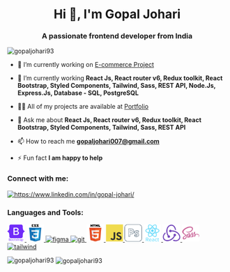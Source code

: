 <h1 align="center">Hi 👋, I'm Gopal Johari</h1>
<h3 align="center">A passionate frontend developer from India</h3>

<p align="left"> <img src="https://komarev.com/ghpvc/?username=gopaljohari93&label=Profile%20views&color=0e75b6&style=flat" alt="gopaljohari93" /> </p>

- 🔭 I’m currently working on [E-commerce Project](https://shoping-ecommerce-website.netlify.app/)

- 🌱 I’m currently working **React Js, React router v6, Redux toolkit, React Bootstrap, Styled Components, Tailwind, Sass, REST API, Node.Js, Express.Js, Database - SQL, PostgreSQL**

- 👨‍💻 All of my projects are available at [Portfolio](https://gopaljportfolio.netlify.app/)

- 💬 Ask me about **React Js, React router v6, Redux toolkit, React Bootstrap, Styled Components, Tailwind, Sass, REST API**

- 📫 How to reach me **gopaljohari007@gmail.com**

- ⚡ Fun fact **I am happy to help**

<h3 align="left">Connect with me:</h3>
<p align="left">
<a href="https://www.linkedin.com/in/gopal-johari/" target="blank"><img align="center" src="https://raw.githubusercontent.com/rahuldkjain/github-profile-readme-generator/master/src/images/icons/Social/linked-in-alt.svg" alt="https://www.linkedin.com/in/gopal-johari/" height="30" width="40" /></a>
</p>

<h3 align="left">Languages and Tools:</h3>
<p align="left"> <a href="https://getbootstrap.com" target="_blank" rel="noreferrer"> <img src="https://raw.githubusercontent.com/devicons/devicon/master/icons/bootstrap/bootstrap-plain-wordmark.svg" alt="bootstrap" width="40" height="40"/> </a> <a href="https://www.w3schools.com/css/" target="_blank" rel="noreferrer"> <img src="https://raw.githubusercontent.com/devicons/devicon/master/icons/css3/css3-original-wordmark.svg" alt="css3" width="40" height="40"/> </a> <a href="https://www.figma.com/" target="_blank" rel="noreferrer"> <img src="https://www.vectorlogo.zone/logos/figma/figma-icon.svg" alt="figma" width="40" height="40"/> </a> <a href="https://git-scm.com/" target="_blank" rel="noreferrer"> <img src="https://www.vectorlogo.zone/logos/git-scm/git-scm-icon.svg" alt="git" width="40" height="40"/> </a> <a href="https://www.w3.org/html/" target="_blank" rel="noreferrer"> <img src="https://raw.githubusercontent.com/devicons/devicon/master/icons/html5/html5-original-wordmark.svg" alt="html5" width="40" height="40"/> </a> <a href="https://developer.mozilla.org/en-US/docs/Web/JavaScript" target="_blank" rel="noreferrer"> <img src="https://raw.githubusercontent.com/devicons/devicon/master/icons/javascript/javascript-original.svg" alt="javascript" width="40" height="40"/> </a> <a href="https://www.photoshop.com/en" target="_blank" rel="noreferrer"> <img src="https://raw.githubusercontent.com/devicons/devicon/master/icons/photoshop/photoshop-line.svg" alt="photoshop" width="40" height="40"/> </a> <a href="https://reactjs.org/" target="_blank" rel="noreferrer"> <img src="https://raw.githubusercontent.com/devicons/devicon/master/icons/react/react-original-wordmark.svg" alt="react" width="40" height="40"/> </a> <a href="https://redux.js.org" target="_blank" rel="noreferrer"> <img src="https://raw.githubusercontent.com/devicons/devicon/master/icons/redux/redux-original.svg" alt="redux" width="40" height="40"/> </a> <a href="https://sass-lang.com" target="_blank" rel="noreferrer"> <img src="https://raw.githubusercontent.com/devicons/devicon/master/icons/sass/sass-original.svg" alt="sass" width="40" height="40"/> </a> <a href="https://tailwindcss.com/" target="_blank" rel="noreferrer"> <img src="https://www.vectorlogo.zone/logos/tailwindcss/tailwindcss-icon.svg" alt="tailwind" width="40" height="40"/> </a> </p>

<p><img align="left" src="https://github-readme-stats.vercel.app/api/top-langs?username=gopaljohari93&show_icons=true&locale=en&layout=compact" alt="gopaljohari93" /></p>

<p>&nbsp;<img align="center" src="https://github-readme-stats.vercel.app/api?username=gopaljohari93&show_icons=true&locale=en" alt="gopaljohari93" /></p>


